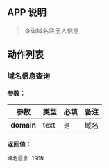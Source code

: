 ## APP 说明

> 查询域名注册人信息

## 动作列表

### 域名信息查询

**参数：**

|  参数   | 类型  |  必填   |  备注  |
|  ----  | ----  |  ----  |  ----  |
| **domain**  | text | `是` | 域名 |

**返回值：**

```
域名信息 JSON
```